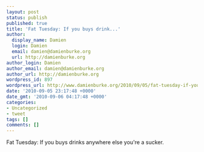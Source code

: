 ```yaml
---
layout: post
status: publish
published: true
title: 'Fat Tuesday: If you buys drink...'
author:
  display_name: Damien
  login: Damien
  email: damien@damienburke.org
  url: http://damienburke.org
author_login: Damien
author_email: damien@damienburke.org
author_url: http://damienburke.org
wordpress_id: 897
wordpress_url: http://www.damienburke.org/2010/09/05/fat-tuesday-if-you-buys-drink/
date: '2010-09-05 23:17:48 +0000'
date_gmt: '2010-09-06 04:17:48 +0000'
categories:
- Uncategorized
- tweet
tags: []
comments: []
---
```

<p>Fat Tuesday: If you buys drinks anywhere else you're a sucker.</p>
